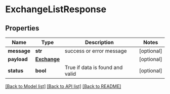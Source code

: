 # ExchangeListResponse

## Properties
| Name        | Type                        | Description                     | Notes      |
|-------------|-----------------------------|---------------------------------|------------|
| **message** | **str**                     | success or error message        | [optional] |
| **payload** | [**Exchange**](Exchange.md) |                                 | [optional] |
| **status**  | **bool**                    | True if data is found and valid | [optional] |

[[Back to Model list]](../../README.md#documentation-for-models) [[Back to API list]](../../README.md#documentation-for-api-endpoints) [[Back to README]](../../README.md)


